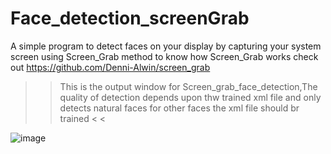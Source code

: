# Face_detection_screenGrab

A simple program to detect faces on your display by capturing your system screen using Screen_Grab method to know how Screen_Grab works check out https://github.com/Denni-Alwin/screen_grab

> > This is the output window for Screen_grab_face_detection,The quality of detection depends upon thw trained xml file and only detects natural faces for other faces the xml file should br trained < <

![image](https://user-images.githubusercontent.com/65033982/112823392-d7894300-90a6-11eb-8817-6e0edd1dc910.png)
